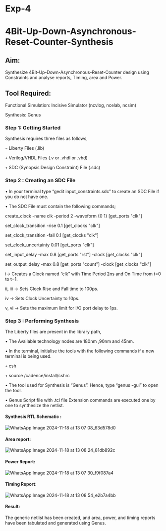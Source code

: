 # Exp-4
# 4Bit-Up-Down-Asynchronous-Reset-Counter-Synthesis

## Aim:

Synthesize 4Bit-Up-Down-Asynchronous-Reset-Counter design using Constraints and analyse reports, Timing, area and Power.

## Tool Required:

Functional Simulation: Incisive Simulator (ncvlog, ncelab, ncsim)

Synthesis: Genus

### Step 1: Getting Started

Synthesis requires three files as follows,

◦ Liberty Files (.lib)

◦ Verilog/VHDL Files (.v or .vhdl or .vhd)

◦ SDC (Synopsis Design Constraint) File (.sdc)

 ### Step 2 : Creating an SDC File

•	In your terminal type “gedit input_constraints.sdc” to create an SDC File if you do not have one.

•	The SDC File must contain the following commands;

create_clock -name clk -period 2 -waveform {0 1} [get_ports "clk"]

set_clock_transition -rise 0.1 [get_clocks "clk"]

set_clock_transition -fall 0.1 [get_clocks "clk"]

set_clock_uncertainty 0.01 [get_ports "clk"]

set_input_delay -max 0.8 [get_ports "rst"] -clock [get_clocks "clk"]

set_output_delay -max 0.8 [get_ports "count"] -clock [get_clocks "clk"]

i→ Creates a Clock named “clk” with Time Period 2ns and On Time from t=0 to t=1.

ii, iii → Sets Clock Rise and Fall time to 100ps.

iv → Sets Clock Uncertainty to 10ps.

v, vi → Sets the maximum limit for I/O port delay to 1ps.

### Step 3 : Performing Synthesis

The Liberty files are present in the library path,

• The Available technology nodes are 180nm ,90nm and 45nm.

• In the terminal, initialise the tools with the following commands if a new terminal is being
used.

◦ csh

◦ source /cadence/install/cshrc

• The tool used for Synthesis is “Genus”. Hence, type “genus -gui” to open the tool.

• Genus Script file with .tcl file Extension commands are executed one by one to synthesize the netlist.
#### Synthesis RTL Schematic :
![WhatsApp Image 2024-11-18 at 13 07 08_63d578d0](https://github.com/user-attachments/assets/a5c6d641-3bc1-4ae9-a33b-b195a42df4b7)
#### Area report:
![WhatsApp Image 2024-11-18 at 13 08 24_81db892c](https://github.com/user-attachments/assets/bdea9096-e782-4242-a033-17de81f1ff07)
#### Power Report:
![WhatsApp Image 2024-11-18 at 13 07 30_f9f087a4](https://github.com/user-attachments/assets/782a8d23-7b4f-41eb-8c08-76081d32269a)

#### Timing Report: 
![WhatsApp Image 2024-11-18 at 13 08 54_e2b7a4bb](https://github.com/user-attachments/assets/c7de1f92-241a-4775-9b1e-dbf65760544d)

#### Result:

The generic netlist has been created, and area, power, and timing reports have been tabulated and generated using Genus.





